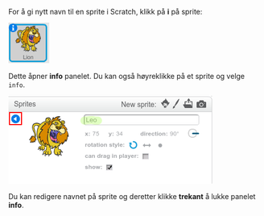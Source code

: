 For å gi nytt navn til en sprite i Scratch, klikk på **i** på sprite:

![skjermbilde](images/rename-info.png)

Dette åpner **info** panelet. Du kan også høyreklikke på et sprite og velge `info`.

![skjermbilde](images/rename-change.png)

Du kan redigere navnet på sprite og deretter klikke **trekant** å lukke panelet **info**.
